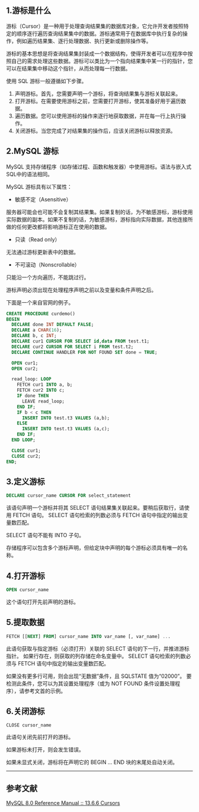 ﻿## 1.游标是什么
游标（Cursor）是一种用于处理查询结果集的数据库对象，它允许开发者按照特定的顺序逐行遍历查询结果集中的数据。游标通常用于在数据库中执行复杂的操作，例如遍历结果集、逐行处理数据、执行更新或删除操作等。

游标的基本思想是将查询结果集封装成一个数据结构，使得开发者可以在程序中按照自己的需求处理这些数据。游标可以类比为一个指向结果集中某一行的指针，您可以在结果集中移动这个指针，从而处理每一行数据。

使用 SQL 游标一般遵循如下步骤。

1. 声明游标。首先，您需要声明一个游标，将查询结果集与游标关联起来。
2. 打开游标。在需要使用游标之前，您需要打开游标，使其准备好用于遍历数据。
3. 遍历数据。您可以使用游标的操作来逐行地获取数据，并在每一行上执行操作。
4. 关闭游标。当您完成了对结果集的操作后，应该关闭游标以释放资源。

## 2.MySQL 游标
MySQL 支持存储程序（如存储过程、函数和触发器）中使用游标。语法与嵌入式SQL中的语法相同。

MySQL 游标具有以下属性：

- 敏感不定（Asensitive）

服务器可能会也可能不会复制其结果集。如果复制的话，为不敏感游标，游标使用实际数据的副本。如果不复制的话，为敏感游标，游标指向实际数据，其他连接所做的任何更改都将影响游标正在使用的数据。

- 只读（Read only）

无法通过游标更新表中的数据。

- 不可滚动（Nonscrollable）

只能沿一个方向遍历，不能跳过行。

游标声明必须出现在处理程序声明之前以及变量和条件声明之后。

下面是一个来自官网的例子。
```sql
CREATE PROCEDURE curdemo()
BEGIN
  DECLARE done INT DEFAULT FALSE;
  DECLARE a CHAR(16);
  DECLARE b, c INT;
  DECLARE cur1 CURSOR FOR SELECT id,data FROM test.t1;
  DECLARE cur2 CURSOR FOR SELECT i FROM test.t2;
  DECLARE CONTINUE HANDLER FOR NOT FOUND SET done = TRUE;

  OPEN cur1;
  OPEN cur2;

  read_loop: LOOP
    FETCH cur1 INTO a, b;
    FETCH cur2 INTO c;
    IF done THEN
      LEAVE read_loop;
    END IF;
    IF b < c THEN
      INSERT INTO test.t3 VALUES (a,b);
    ELSE
      INSERT INTO test.t3 VALUES (a,c);
    END IF;
  END LOOP;

  CLOSE cur1;
  CLOSE cur2;
END;
```
## 3.定义游标
```sql
DECLARE cursor_name CURSOR FOR select_statement
```
该语句声明一个游标并将其 SELECT 语句结果集关联起来。要稍后获取行，请使用 FETCH 语句。 SELECT 语句检索的列数必须与 FETCH 语句中指定的输出变量数匹配。

SELECT 语句不能有 INTO 子句。

存储程序可以包含多个游标声明，但给定块中声明的每个游标必须具有唯一的名称。

## 4.打开游标
```sql
OPEN cursor_name
```
这个语句打开先前声明的游标。

## 5.提取数据
```sql
FETCH [[NEXT] FROM] cursor_name INTO var_name [, var_name] ...
```
此语句获取与指定游标（必须打开）关联的 SELECT 语句的下一行，并推进游标指针。 如果行存在，则获取的列存储在命名变量中。 SELECT 语句检索的列数必须与 FETCH 语句中指定的输出变量数匹配。

如果没有更多行可用，则会出现“无数据”条件，且 SQLSTATE 值为“02000”。 要检测此条件，您可以为其设置处理程序（或为 NOT FOUND 条件设置处理程序），请参考文首的示例。

## 6.关闭游标
```
CLOSE cursor_name
```
此语句关闭先前打开的游标。

如果游标未打开，则会发生错误。

如果未显式关闭，游标将在声明它的 BEGIN ... END 块的末尾处自动关闭。

---
## 参考文献
[MySQL 8.0 Reference Manual :: 13.6.6 Cursors](https://dev.mysql.com/doc/refman/8.0/en/cursors.html)



